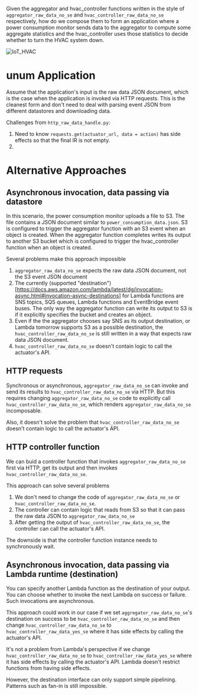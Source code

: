 Given the aggregator and hvac_controller functions written in the style of
`aggregator_raw_data_no_se` and `hvac_controller_raw_data_no_se` respectively,
how do we compose them to form an application where a power consumption
monitor sends data to the aggregator to compute some aggregate statistics and
the hvac_controller uses those statistics to decide whether to turn the HVAC
system down.

![IoT_HVAC](https://github.com/LedgeDash/unum-compiler/blob/main/examples/iot_raw_data_no_se/IoT_HVAC.png)

# unum Application

Assume that the application's input is the raw data JSON document, which is
the case when the application is invoked via HTTP requests. This is the
cleanest form and don't need to deal with parsing event JSON from different
datastores and downloading data.

Challenges from `http_raw_data_handle.py`:

1. Need to know `requests.get(actuator_url, data = action)` has side effects
   so that the final IR is not empty.
2. 



# Alternative Approaches

## Asynchronous invocation, data passing via datastore

In this scenario, the power consumption monitor uploads a file to S3. The file
contains a JSON document similar to `power_consumption_data.json`. S3 is
configured to trigger the aggregator function with an S3 event when an object
is created. When the aggregator function completes writes its output to
another S3 bucket which is configured to trigger the hvac_controller function
when an object is created.

Several problems make this approach impossible

1. `aggregator_raw_data_no_se` expects the raw data JSON document, not the S3
   event JSON document
2. The currently (supported
   "destination")[https://docs.aws.amazon.com/lambda/latest/dg/invocation-async.html#invocation-async-destinations]
   for Lambda functions are SNS topics, SQS queues, Lambda functions and
   EventBridge event buses. The only way the aggregator function can write its
   output to S3 is if it explicitly specifies the bucket and creates an
   object.
3. Even if the the aggregator chooses say SNS as its output destination, or
   Lambda tomorrow supports S3 as a possible destination, the
   `hvac_controller_raw_data_no_se` is still written in a way that expects raw
   data JSON document.
4. `hvac_controller_raw_data_no_se` doesn't contain logic to call the
   actuator's API.

## HTTP requests

Synchronous or asynchronous, `aggregator_raw_data_no_se` can invoke and send
its results to `hvac_controller_raw_data_no_se` via HTTP. But this requires
changing `aggregator_raw_data_no_se` code to explicitly call
`hvac_controller_raw_data_no_se`, which renders `aggregator_raw_data_no_se`
incomposable.

Also, it doesn't solve the problem that `hvac_controller_raw_data_no_se`
doesn't contain logic to call the actuator's API.

## HTTP controller function

We can buid a controller function that invokes `aggregator_raw_data_no_se`
first via HTTP, get its output and then invokes
`hvac_controller_raw_data_no_se`.

This approach can solve several problems

1. We don't need to change the code of `aggregator_raw_data_no_se` or
   `hvac_controller_raw_data_no_se`.
2. The controller can contain logic that reads from S3 so that it can pass the
   raw data JSON to `aggregator_raw_data_no_se`
3. After getting the output of `hvac_controller_raw_data_no_se`, the
   controller can call the actuator's API.

The downside is that the controller function instance needs to synchronously
wait.

## Asynchronous invocation, data passing via Lambda runtime (destination)

You can specify another Lambda function as the destination of your output. You
can choose whether to invoke the next Lambda on success or failure. Such
invocations are asynchronous.

This approach could work in our case if we set `aggregator_raw_data_no_se`'s
destination on success to be `hvac_controller_raw_data_no_se` and then change
`hvac_controller_raw_data_no_se` to `hvac_controller_raw_data_yes_se` where it
has side effects by calling the actuator's API.

It's not a problem from Lambda's perspective if we change
`hvac_controller_raw_data_no_se` to `hvac_controller_raw_data_yes_se` where it
has side effects by calling the actuator's API. Lambda doesn't restrict
functions from having side effects.

However, the destination interface can only support simple pipelining.
Patterns such as fan-in is still impossible.